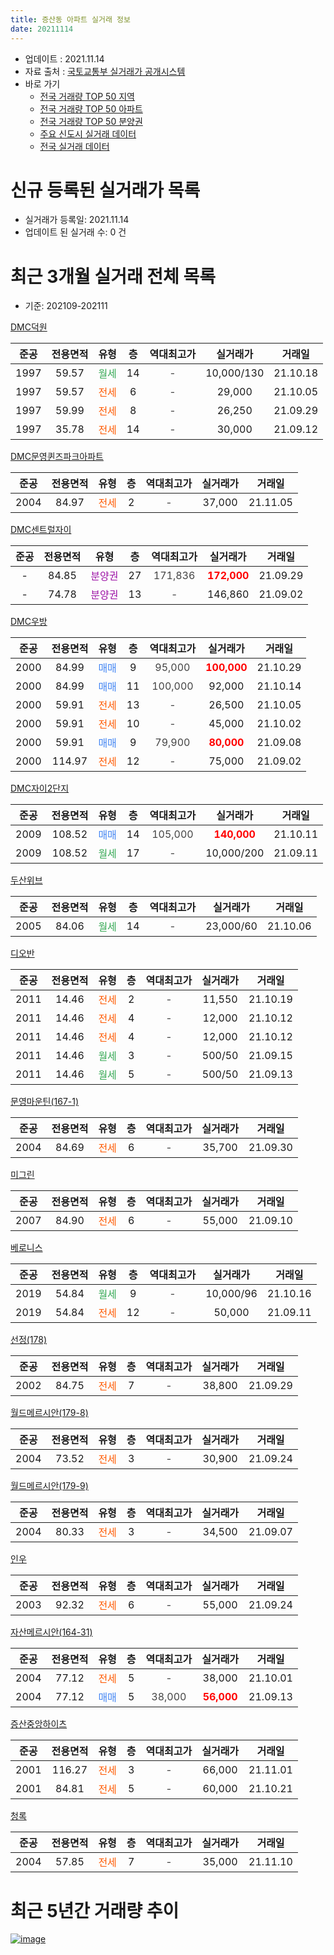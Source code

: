```yaml
---
title: 증산동 아파트 실거래 정보
date: 20211114
---
```


* 업데이트 : 2021.11.14
* 자료 출처 : [국토교통부 실거래가 공개시스템](http://rt.molit.go.kr)
* 바로 가기
    * [전국 거래량 TOP 50 지역](https://apt-info.github.io/apt-trade-info/tr)
    * [전국 거래량 TOP 50 아파트](https://apt-info.github.io/apt-trade-info/ta)
    * [전국 거래량 TOP 50 분양권](https://apt-info.github.io/apt-trade-info/tb)
    * [주요 신도시 실거래 데이터](https://apt-info.github.io/apt-trade-info/newtown)
    * [전국 실거래 데이터](https://apt-info.github.io/apt-trade-info/all)



<script async src="https://pagead2.googlesyndication.com/pagead/js/adsbygoogle.js"></script>
<!-- 기본광고 -->
<ins class="adsbygoogle"
     style="display:block"
     data-ad-client="ca-pub-1142216861245946"
     data-ad-slot="4805727019"
     data-ad-format="auto"
     data-full-width-responsive="true"></ins>
<script>
     (adsbygoogle = window.adsbygoogle || []).push({});
</script>


# 신규 등록된 실거래가 목록

* 실거래가 등록일: 2021.11.14
* 업데이트 된 실거래 수: 0 건




<script async src="https://pagead2.googlesyndication.com/pagead/js/adsbygoogle.js"></script>
<!-- 기본광고 -->
<ins class="adsbygoogle"
     style="display:block"
     data-ad-client="ca-pub-1142216861245946"
     data-ad-slot="4805727019"
     data-ad-format="auto"
     data-full-width-responsive="true"></ins>
<script>
     (adsbygoogle = window.adsbygoogle || []).push({});
</script>


# 최근 3개월 실거래 전체 목록
* 기준: 202109-202111


[DMC덕원](https://search.naver.com/search.naver?query=DMC%EB%8D%95%EC%9B%90)

|준공|전용면적|유형|층|역대최고가|실거래가|거래일|
|:---:|:---:|:---:|:---:|:---:|:---:|:---:|
|1997|59.57|<span style="color:#34A853">월세</span>|14|<span style="color:#444444">-</span>|10,000/130|21.10.18|
|1997|59.57|<span style="color:#FF5A00">전세</span>|6|<span style="color:#444444">-</span>|29,000|21.10.05|
|1997|59.99|<span style="color:#FF5A00">전세</span>|8|<span style="color:#444444">-</span>|26,250|21.09.29|
|1997|35.78|<span style="color:#FF5A00">전세</span>|14|<span style="color:#444444">-</span>|30,000|21.09.12|

[DMC문영퀸즈파크아파트](https://search.naver.com/search.naver?query=DMC%EB%AC%B8%EC%98%81%ED%80%B8%EC%A6%88%ED%8C%8C%ED%81%AC%EC%95%84%ED%8C%8C%ED%8A%B8)

|준공|전용면적|유형|층|역대최고가|실거래가|거래일|
|:---:|:---:|:---:|:---:|:---:|:---:|:---:|
|2004|84.97|<span style="color:#FF5A00">전세</span>|2|<span style="color:#444444">-</span>|37,000|21.11.05|

[DMC센트럴자이](https://search.naver.com/search.naver?query=DMC%EC%84%BC%ED%8A%B8%EB%9F%B4%EC%9E%90%EC%9D%B4)

|준공|전용면적|유형|층|역대최고가|실거래가|거래일|
|:---:|:---:|:---:|:---:|:---:|:---:|:---:|
|-|84.85|<span style="color:#9C11A5">분양권</span>|27|<span style="color:#444444">171,836</span>|<b><span style="color:#FF0000">172,000</span></b>|21.09.29|
|-|74.78|<span style="color:#9C11A5">분양권</span>|13|<span style="color:#444444">-</span>|146,860|21.09.02|

[DMC우방](https://search.naver.com/search.naver?query=DMC%EC%9A%B0%EB%B0%A9)

|준공|전용면적|유형|층|역대최고가|실거래가|거래일|
|:---:|:---:|:---:|:---:|:---:|:---:|:---:|
|2000|84.99|<span style="color:#4285F3">매매</span>|9|<span style="color:#444444">95,000</span>|<b><span style="color:#FF0000">100,000</span></b>|21.10.29|
|2000|84.99|<span style="color:#4285F3">매매</span>|11|<span style="color:#444444">100,000</span>|92,000|21.10.14|
|2000|59.91|<span style="color:#FF5A00">전세</span>|13|<span style="color:#444444">-</span>|26,500|21.10.05|
|2000|59.91|<span style="color:#FF5A00">전세</span>|10|<span style="color:#444444">-</span>|45,000|21.10.02|
|2000|59.91|<span style="color:#4285F3">매매</span>|9|<span style="color:#444444">79,900</span>|<b><span style="color:#FF0000">80,000</span></b>|21.09.08|
|2000|114.97|<span style="color:#FF5A00">전세</span>|12|<span style="color:#444444">-</span>|75,000|21.09.02|

[DMC자이2단지](https://search.naver.com/search.naver?query=DMC%EC%9E%90%EC%9D%B42%EB%8B%A8%EC%A7%80)

|준공|전용면적|유형|층|역대최고가|실거래가|거래일|
|:---:|:---:|:---:|:---:|:---:|:---:|:---:|
|2009|108.52|<span style="color:#4285F3">매매</span>|14|<span style="color:#444444">105,000</span>|<b><span style="color:#FF0000">140,000</span></b>|21.10.11|
|2009|108.52|<span style="color:#34A853">월세</span>|17|<span style="color:#444444">-</span>|10,000/200|21.09.11|

[두산위브](https://search.naver.com/search.naver?query=%EB%91%90%EC%82%B0%EC%9C%84%EB%B8%8C)

|준공|전용면적|유형|층|역대최고가|실거래가|거래일|
|:---:|:---:|:---:|:---:|:---:|:---:|:---:|
|2005|84.06|<span style="color:#34A853">월세</span>|14|<span style="color:#444444">-</span>|23,000/60|21.10.06|

[디오반](https://search.naver.com/search.naver?query=%EB%94%94%EC%98%A4%EB%B0%98)

|준공|전용면적|유형|층|역대최고가|실거래가|거래일|
|:---:|:---:|:---:|:---:|:---:|:---:|:---:|
|2011|14.46|<span style="color:#FF5A00">전세</span>|2|<span style="color:#444444">-</span>|11,550|21.10.19|
|2011|14.46|<span style="color:#FF5A00">전세</span>|4|<span style="color:#444444">-</span>|12,000|21.10.12|
|2011|14.46|<span style="color:#FF5A00">전세</span>|4|<span style="color:#444444">-</span>|12,000|21.10.12|
|2011|14.46|<span style="color:#34A853">월세</span>|3|<span style="color:#444444">-</span>|500/50|21.09.15|
|2011|14.46|<span style="color:#34A853">월세</span>|5|<span style="color:#444444">-</span>|500/50|21.09.13|

[문영마운틴(167-1)](https://search.naver.com/search.naver?query=%EB%AC%B8%EC%98%81%EB%A7%88%EC%9A%B4%ED%8B%B4%28167-1%29)

|준공|전용면적|유형|층|역대최고가|실거래가|거래일|
|:---:|:---:|:---:|:---:|:---:|:---:|:---:|
|2004|84.69|<span style="color:#FF5A00">전세</span>|6|<span style="color:#444444">-</span>|35,700|21.09.30|

[미그린](https://search.naver.com/search.naver?query=%EB%AF%B8%EA%B7%B8%EB%A6%B0)

|준공|전용면적|유형|층|역대최고가|실거래가|거래일|
|:---:|:---:|:---:|:---:|:---:|:---:|:---:|
|2007|84.90|<span style="color:#FF5A00">전세</span>|6|<span style="color:#444444">-</span>|55,000|21.09.10|

[베로니스](https://search.naver.com/search.naver?query=%EB%B2%A0%EB%A1%9C%EB%8B%88%EC%8A%A4)

|준공|전용면적|유형|층|역대최고가|실거래가|거래일|
|:---:|:---:|:---:|:---:|:---:|:---:|:---:|
|2019|54.84|<span style="color:#34A853">월세</span>|9|<span style="color:#444444">-</span>|10,000/96|21.10.16|
|2019|54.84|<span style="color:#FF5A00">전세</span>|12|<span style="color:#444444">-</span>|50,000|21.09.11|

[선정(178)](https://search.naver.com/search.naver?query=%EC%84%A0%EC%A0%95%28178%29)

|준공|전용면적|유형|층|역대최고가|실거래가|거래일|
|:---:|:---:|:---:|:---:|:---:|:---:|:---:|
|2002|84.75|<span style="color:#FF5A00">전세</span>|7|<span style="color:#444444">-</span>|38,800|21.09.29|

[월드메르시안(179-8)](https://search.naver.com/search.naver?query=%EC%9B%94%EB%93%9C%EB%A9%94%EB%A5%B4%EC%8B%9C%EC%95%88%28179-8%29)

|준공|전용면적|유형|층|역대최고가|실거래가|거래일|
|:---:|:---:|:---:|:---:|:---:|:---:|:---:|
|2004|73.52|<span style="color:#FF5A00">전세</span>|3|<span style="color:#444444">-</span>|30,900|21.09.24|

[월드메르시안(179-9)](https://search.naver.com/search.naver?query=%EC%9B%94%EB%93%9C%EB%A9%94%EB%A5%B4%EC%8B%9C%EC%95%88%28179-9%29)

|준공|전용면적|유형|층|역대최고가|실거래가|거래일|
|:---:|:---:|:---:|:---:|:---:|:---:|:---:|
|2004|80.33|<span style="color:#FF5A00">전세</span>|3|<span style="color:#444444">-</span>|34,500|21.09.07|

[인우](https://search.naver.com/search.naver?query=%EC%9D%B8%EC%9A%B0)

|준공|전용면적|유형|층|역대최고가|실거래가|거래일|
|:---:|:---:|:---:|:---:|:---:|:---:|:---:|
|2003|92.32|<span style="color:#FF5A00">전세</span>|6|<span style="color:#444444">-</span>|55,000|21.09.24|

[자산메르시안(164-31)](https://search.naver.com/search.naver?query=%EC%9E%90%EC%82%B0%EB%A9%94%EB%A5%B4%EC%8B%9C%EC%95%88%28164-31%29)

|준공|전용면적|유형|층|역대최고가|실거래가|거래일|
|:---:|:---:|:---:|:---:|:---:|:---:|:---:|
|2004|77.12|<span style="color:#FF5A00">전세</span>|5|<span style="color:#444444">-</span>|38,000|21.10.01|
|2004|77.12|<span style="color:#4285F3">매매</span>|5|<span style="color:#444444">38,000</span>|<b><span style="color:#FF0000">56,000</span></b>|21.09.13|

[증산중앙하이츠](https://search.naver.com/search.naver?query=%EC%A6%9D%EC%82%B0%EC%A4%91%EC%95%99%ED%95%98%EC%9D%B4%EC%B8%A0)

|준공|전용면적|유형|층|역대최고가|실거래가|거래일|
|:---:|:---:|:---:|:---:|:---:|:---:|:---:|
|2001|116.27|<span style="color:#FF5A00">전세</span>|3|<span style="color:#444444">-</span>|66,000|21.11.01|
|2001|84.81|<span style="color:#FF5A00">전세</span>|5|<span style="color:#444444">-</span>|60,000|21.10.21|

[청록](https://search.naver.com/search.naver?query=%EC%B2%AD%EB%A1%9D)

|준공|전용면적|유형|층|역대최고가|실거래가|거래일|
|:---:|:---:|:---:|:---:|:---:|:---:|:---:|
|2004|57.85|<span style="color:#FF5A00">전세</span>|7|<span style="color:#444444">-</span>|35,000|21.11.10|



<script async src="https://pagead2.googlesyndication.com/pagead/js/adsbygoogle.js"></script>
<!-- 기본광고 -->
<ins class="adsbygoogle"
     style="display:block"
     data-ad-client="ca-pub-1142216861245946"
     data-ad-slot="4805727019"
     data-ad-format="auto"
     data-full-width-responsive="true"></ins>
<script>
     (adsbygoogle = window.adsbygoogle || []).push({});
</script>


# 최근 5년간 거래량 추이


<div style="width:100%;">
    <canvas id="deal_progress" height="200"></canvas>
</div>

<script>
new Chart(document.getElementById("deal_progress"), {
    type: 'line',
    data: {
        labels: ['16.01','16.02','16.03','16.04','16.05','16.06','16.07','16.08','16.09','16.10','16.11','16.12','17.01','17.02','17.03','17.04','17.05','17.06','17.07','17.08','17.09','17.10','17.11','17.12','18.01','18.02','18.03','18.04','18.05','18.06','18.07','18.08','18.09','18.10','18.11','18.12','19.01','19.02','19.03','19.04','19.05','19.06','19.07','19.08','19.09','19.10','19.11','19.12','20.01','20.02','20.03','20.04','20.05','20.06','20.07','20.08','20.09','20.10','20.11','20.12','21.01','21.02','21.03','21.04','21.05','21.06','21.07','21.08','21.09','21.10','21.11'],
        datasets: [{
            label: '매매/분양권',
            data: [11,9,19,18,9,11,13,15,27,15,7,3,3,8,13,14,10,20,16,12,11,0,5,5,16,22,14,7,8,13,14,11,15,4,2,1,21,21,6,8,4,15,9,6,7,12,10,13,16,13,6,4,4,25,14,12,7,6,13,12,7,8,6,2,8,6,6,4,4,3,0],
            borderColor: "rgba(66, 133, 243, 1)",
            backgroundColor: "rgba(66, 133, 243, 0.05)",
            borderWidth: 1,
            pointRadius: 0,
            fill: false,
            lineTension: 0
        },{
            label: '전/월세',
            data: [10,24,20,12,16,9,11,15,17,26,12,14,11,16,21,9,13,15,14,17,15,11,14,10,13,19,19,15,9,15,13,15,17,14,12,13,14,17,25,17,12,12,17,6,10,12,12,10,12,14,12,18,7,6,15,15,9,8,4,14,6,12,12,10,12,16,10,8,13,11,3],
            borderColor: "rgba(255, 90, 0, 1)",
            backgroundColor: "rgba(255, 90, 0, 0.05)",
            borderWidth: 1,
            pointRadius: 0,
            fill: false,
            lineTension: 0
        },{
            label: '합계',
            data: [21,33,39,30,25,20,24,30,44,41,19,17,14,24,34,23,23,35,30,29,26,11,19,15,29,41,33,22,17,28,27,26,32,18,14,14,35,38,31,25,16,27,26,12,17,24,22,23,28,27,18,22,11,31,29,27,16,14,17,26,13,20,18,12,20,22,16,12,17,14,3],
            borderColor: "rgba(0, 0, 0, 1)",
            backgroundColor: "rgba(0, 0, 0, 0.03)",
            borderWidth: 0.1,
            pointRadius: 0,
            fill: true,
            lineTension: 0
        }
        ]
    },
    options: {
        responsive: true,
        title: {
            display: false
        },
        tooltips: {
            mode: 'index',
            intersect: false
        },
        hover: {
            mode: 'nearest',
            intersect: true
        },
        scales: {
            xAxes: [{
                display: true,
                scaleLabel: {
                    display: true,
                    labelString: '년/월'
                }
            }],
            yAxes: [{
                display: true,
                ticks: {
                    suggestedMin: 0,
                },
                scaleLabel: {
                    display: true,
                    labelString: '실거래 수'
                }
            }]
        }
    }
});

</script>


[![image](https://apt-info.github.io/images/2020-01-03-apt-trade-info/1024x500.png)](https://play.google.com/store/apps/details?id=com.aptinfo.apttradeinfo)

